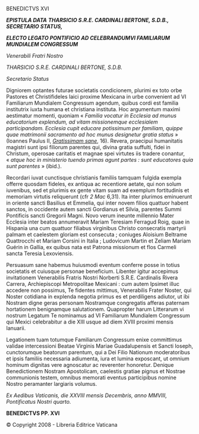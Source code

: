 BENEDICTVS XVI

***EPISTULA DATA*** ***THARSICIO S.R.E. CARDINALI BERTONE, S.D.B.,*** ***SECRETARIO STATUS,***

***ELECTO LEGATO PONTIFICIO AD CELEBRANDUM******VI FAMILIARUM MUNDIALEM CONGRESSUM***

*Venerabili Fratri Nostro*

*THARSICIO S.R.E. CARDINALI BERTONE, S.D.B.*

*Secretario Status*

Digniorem optantes futurae societatis condicionem, plurimi ex toto orbe Pastores et Christifideles laici proxime Mexicana in urbe convenient ad VI Familiarum Mundialem Congressum agendum, quibus cordi est familia institutrix iuxta humana et christiana instituta. Hoc argumentum maximi aestimatur momenti, quoniam « *Familia vocatur in Ecclesia ad munus educatorium explendum, ad vitam missionemque ecclesialem participandam. Ecclesia cupit educare potissimum per familiam, quippe quae matrimonii sacramento ad hoc munus designetur gratia status* » (Ioannes Paulus II, *[Gratissimam sane](/content/john-paul-ii/la/letters/documents/hf_jp-ii_let_02021994_families.html)*, 16). Revera, praecipui humanitatis magistri sunt ipsi filiorum parentes qui, divina gratia suffulti, fidei in Christum, operosae caritatis et magnae spei virtutes iis tradere conantur, « *atque hoc in ministerio tuendo primas agunt partes : sunt educatores quia sunt parentes* » (ibid.).

Recordari iuvat cunctisque christianis familiis tamquam fulgida exempla offerre quosdam fideles, ex antiqua ac recentiore aetate, qui non solum iuvenibus, sed et plurimis ex gente vitam suam ad exemplum fortitudinis et memoriam virtutis reliquerunt (cfr *2 Mac* 6,31). Ita inter plurimos eminuerunt in oriente sancti Basilius et Emmelia, qui inter novem filios quattuor habent sanctos, in occidente autem sancti Gordianus et Silvia, parentes Summi Pontificis sancti Gregorii Magni. Novo verum ineunte millennio Mater Ecclesia inter beatos annumeravit Mariam Teresiam Ferragud Roig, quae in Hispania una cum quattuor filiabus virginibus Christo consecratis martyrii palmam et caelestem gloriam est consecuta ; coniuges Aloisium Beltrame Quattrocchi et Mariam Corsini in Italia ; Ludovicum Martin et Zeliam Mariam Guérin in Gallia, ex quibus nata est Patrona missionum et flos Carmeli sancta Teresia Lexoviensis.

Persuasum sane habemus huiusmodi eventum conferre posse in totius societatis et cuiusque personae beneficium. Libenter igitur accepimus invitationem Venerabilis Fratris Nostri Norberti S.R.E. Cardinalis Rivera Carrera, Archiepiscopi Metropolitae Mexicani : cum autem Ipsimet illuc accedere non possimus, Te fidentes mittimus, Venerabilis Frater Noster, qui Noster cotidiana in explenda negotia primus es et perdiligens adiutor, ut ibi Nostram digne geras personam Nostramque congregatis afferas paternam hortationem benignamque salutationem. Quapropter harum Litterarum vi nostrum Legatum Te nominamus ad VI Familiarum Mundialem Congressum qui Mexici celebrabitur a die XIII usque ad diem XVIII proximi mensis Ianuarii.

Legationem tuam totumque Familiarum Congressum enixe committimus validae intercessioni Beatae Virginis Mariae Guadalupensis et Sancti Ioseph, cunctorumque beatorum parentum, qui a Dei Filio Nationum moderatoribus et ipsis familiis necessaria adiumenta, iura et lumina exposcant, ut omnium hominum dignitas vere agnoscatur ac reverenter honoretur. Denique Benedictionem Nostram Apostolicam, caelestis gratiae pignus et Nostrae communionis testem, omnibus memorati eventus participibus nomine Nostro peramanter largiaris volumus.

*Ex Aedibus Vaticanis, die XXVIII mensis Decembris, anno MMVIII, Pontificatus Nostri quarto.*

**BENEDICTVS PP. XVI**

© Copyright 2008 - Libreria Editrice Vaticana